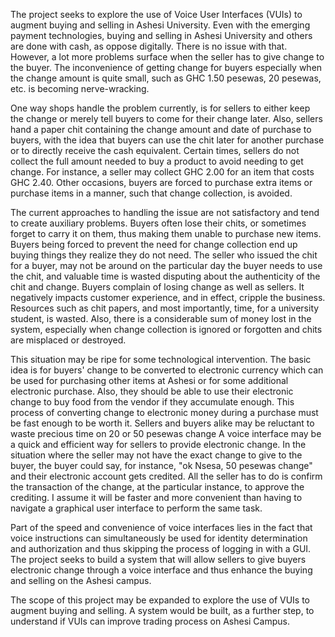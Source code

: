 The project seeks to explore the use of Voice User Interfaces (VUIs) to augment buying and selling in Ashesi University. Even with the emerging payment technologies, buying and selling in Ashesi University and others are done with cash, as oppose digitally. There is no issue with that. However, a lot more problems surface when the seller has to give change to the buyer. The inconvenience of getting change for buyers especially when the change amount is quite small, such as GHC 1.50 pesewas, 20 pesewas, etc. is becoming nerve-wracking.

 One way shops handle the problem currently, is for sellers to either keep the change or merely tell buyers to come for their change later. Also, sellers hand a paper chit containing the change amount and date of purchase to buyers, with the idea that buyers can use the chit later for another purchase or to directly receive the cash equivalent. Certain times, sellers do not collect the full amount needed to buy a product to avoid needing to get change. For instance, a seller may collect GHC 2.00 for an item that costs GHC 2.40. Other occasions, buyers are forced to purchase extra items or purchase items in a manner, such that change collection, is avoided.

 The current approaches to handling the issue are not satisfactory and tend to create auxiliary problems. Buyers often lose their chits, or sometimes forget to carry it on them, thus making them unable to purchase new items. Buyers being forced to prevent the need for change collection end up buying things they realize they do not need. The seller who issued the chit for a buyer, may not be around on the particular day the buyer needs to use the chit, and valuable time is wasted disputing about the authenticity of the chit and change. Buyers complain of losing change as well as sellers. It negatively impacts customer experience, and in effect, cripple the business. Resources such as chit papers, and most importantly, time, for a university student, is wasted. Also, there is a considerable sum of money lost in the system, especially when change collection is ignored or forgotten and chits are misplaced or destroyed.  

This situation may be ripe for some technological intervention. The basic idea is for buyers' change to be converted to electronic currency which can be used for purchasing other items at Ashesi or for some additional electronic purchase. Also, they should be able to use their electronic change to buy food from the vendor if they accumulate enough. This process of converting change to electronic money during a purchase must be fast enough to be worth it. Sellers and buyers alike may be reluctant to waste precious time on 20 or 50 pesewas change
A voice interface may be a quick and efficient way for sellers to provide electronic change. In the situation where the seller may not have the exact change to give to the buyer, the buyer could say, for instance, "ok Nsesa, 50 pesewas change" and their electronic account gets credited. All the seller has to do is confirm the transaction of the change, at the particular instance, to approve the crediting. I assume it will be faster and more convenient than having to navigate a graphical user interface to perform the same task.

Part of the speed and convenience of voice interfaces lies in the fact that voice instructions can simultaneously be used for identity determination and authorization and thus skipping the process of logging in with a GUI. The project seeks to build a system that will allow sellers to give buyers electronic change through a voice interface and thus enhance the buying and selling on the Ashesi campus.

The scope of this project may be expanded to explore the use of VUIs to augment buying and selling. A system would be built, as a further step, to understand if VUIs can improve trading process on Ashesi Campus.
